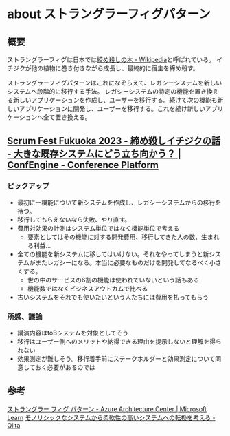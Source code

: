 # about ストラングラーフィグパターン
## 概要
ストラングラーフィグは日本では[絞め殺しの木 - Wikipedia](https://ja.wikipedia.org/wiki/%E7%B5%9E%E3%82%81%E6%AE%BA%E3%81%97%E3%81%AE%E6%9C%A8)と呼ばれている。
イチジクが他の植物に巻き付きながら成長し、最終的に宿主を締め殺す。

ストラングラーフィグパターンはこれになぞらえて、レガシーシステムを新しいシステムへ段階的に移行する手法。
レガシーシステムの特定の機能を置き換える新しいアプリケーションを作成し、ユーザーを移行する。続けて次の機能も新しいアプリケーションに開発し、ユーザーを移行する。これを続け新しいアプリケーションへ全て置き換える。

## [Scrum Fest Fukuoka 2023 - 締め殺しイチジクの話 - 大きな既存システムにどう立ち向かう？ | ConfEngine - Conference Platform](https://confengine.com/conferences/scrum-fest-fukuoka-2023/proposal/18027)
### ピックアップ
- 最初に一機能について新システムを作成し、レガシーシステムからの移行を待つ。
- 移行してもらえないなら失敗、やり直す。
- 費用対効果の計測はシステム単位ではなく機能単位で考える
	- 要素としてはその機能に対する開発費用、移行してきた人の数、生まれる利益...
- 全ての機能を新システムに移してはいけない。それをやってしまうと新システムがまたレガシーになる。本当に必要なものだけを開発してなるべく小さくする。
	- 世の中のサービスの6割の機能は使われていないという話もある
	- 機能数ではなくビジネスアウトカムで比べる
- 古いシステムをそれでも使いたいという人たちには費用を払ってもらう

### 所感、議論
- 講演内容はtoBシステムを対象としてそう
- 移行はユーザー側へのメリットや納得できる理由を提示しないと理解を得られない
- 効果測定が難しそう。移行着手前にステークホルダーと効果測定について同意しておく必要があるのでは

## 参考
[ストラングラー フィグ パターン - Azure Architecture Center | Microsoft Learn](https://learn.microsoft.com/ja-jp/azure/architecture/patterns/strangler-fig)
[モノリシックなシステムから柔軟性の高いシステムへの転換を考える - Qiita](https://qiita.com/Kous92980599/items/f2628ada733147ad784a)